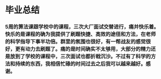 # 毕业总结
### 5周的算法课跟学校中的课程，三次大厂面试交替进行，痛并快乐着。快乐的是课程的确为我提供了刷题快捷、高效的途径和方法，在老师的科学指导下事半功倍。群里的氛围也很好，有一帮战友的感觉很好，更有动力去刷题了。痛的是时间确实不太够用，大部分的精力还是放到了学校的课程中，三次面试也都折戟沉沙。不过有了科学的方法和持续的东西，我相信忙碌的时间过去之后我可以越来越好。感谢。

